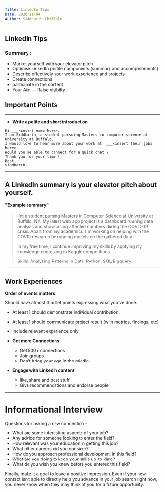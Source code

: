 ```yaml
---
Title: LinkedIn Tips
Date: 2020-11-04
Author: Siddharth Chillale
---
```


## LinkedIn Tips

### Summary :


* Market yourself with your elevator pitch
* Optimise LinkedIn profile components (summary and accomplishments)
* Describe effectively your work experience and projects
* Create connections
* participate in the content
* Your Aim — Raise visibilty

## Important Points

---
- __Write a polite and short introduction__

```
Hi ___<insert name here>,
I am Siddharth, a student pursuing Masters in computer science at University at Buffalo.
I would love to hear more about your work at  ___<insert their jobs here>.
Would you be able to connect for a quick chat ?
Thank you for your time !
Best, 
Siddharth.
```


---

## A LinkedIn summary is your elevator pitch about yourself.

#### "Example summary"

> I'm a student pursing Masters in Computer Science at University at Buffalo, NY. My latest web app project is a dashboard ruuning data analysis and showcasing affected numbers during the COVID-19 crisis. Apart from my academics, I'm working on helping with the COVID research by running models on the gathered data.
> 
> In my free time, I continue improving my skills by applying my knowledge contesting in Kaggle competitions.
> 
> Skills: Analysing Patterns in Data, Python, SQL/Bigquery. 

---
## Work Experiences


 __Order of events matters__

Should have atmost 3 bullet points expressing what you've done.

- At least 1 chould demonstrate individual contribution.
- At least 1 should communicate project result (with metrics, findings, etc)
- Include relevant experience only

- __Get more Connections__
    - Get 500+ connections
    - Join groups
    - Don't bring your ego in the middle.
- __Engage with LinkedIn content__
    - like, share and post stuff
    - Give recommendations and endorse people

---

# __Informational Interview__

Questions for asking a new connection - 

- What are some interesting aspects of your job?
- Any advice for someone looking to enter the field?
- How relevant was your education in getting this job?
- What other careers did you consider?
- How do you approach professional development in this field?
- What are you doing to keep your skills up-to-date?
- What do you wish you knew before you entered this field?

Finally, make it a goal to leave a positive impression. Even if your new contact isn’t able to directly help you advance in your job search right now, you never know when they may think of you for a future opportunity.
